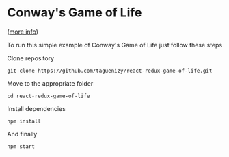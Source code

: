 # Conway's Game of Life
([more info](https://en.wikipedia.org/wiki/Conway%27s_Game_of_Life))

To run this simple example of Conway's Game of Life just follow these steps

Clone repository

`git clone https://github.com/taguenizy/react-redux-game-of-life.git`

Move to the appropriate folder

`cd react-redux-game-of-life`

Install dependencies

`npm install`

And finally

`npm start`
